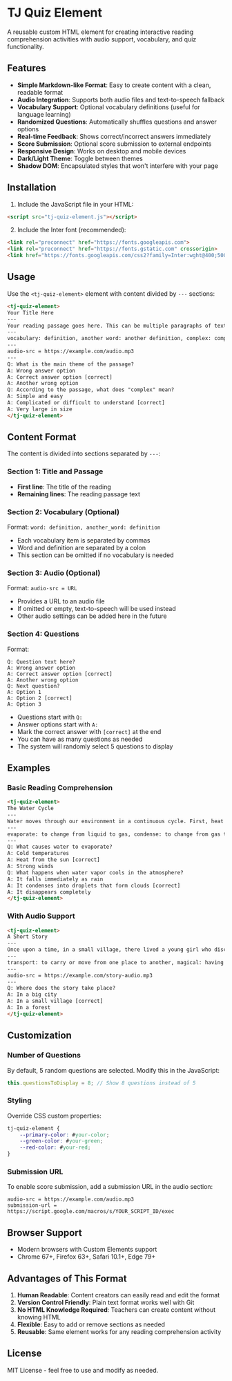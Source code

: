 # TJ Quiz Element

A reusable custom HTML element for creating interactive reading comprehension activities with audio support, vocabulary, and quiz functionality.

## Features

- **Simple Markdown-like Format**: Easy to create content with a clean, readable format
- **Audio Integration**: Supports both audio files and text-to-speech fallback
- **Vocabulary Support**: Optional vocabulary definitions (useful for language learning)
- **Randomized Questions**: Automatically shuffles questions and answer options
- **Real-time Feedback**: Shows correct/incorrect answers immediately
- **Score Submission**: Optional score submission to external endpoints
- **Responsive Design**: Works on desktop and mobile devices
- **Dark/Light Theme**: Toggle between themes
- **Shadow DOM**: Encapsulated styles that won't interfere with your page

## Installation

1. Include the JavaScript file in your HTML:
```html
<script src="tj-quiz-element.js"></script>
```

2. Include the Inter font (recommended):
```html
<link rel="preconnect" href="https://fonts.googleapis.com">
<link rel="preconnect" href="https://fonts.gstatic.com" crossorigin>
<link href="https://fonts.googleapis.com/css2?family=Inter:wght@400;500;600;700&display=swap" rel="stylesheet">
```

## Usage

Use the `<tj-quiz-element>` element with content divided by `---` sections:

```html
<tj-quiz-element>
Your Title Here
---
Your reading passage goes here. This can be multiple paragraphs of text that students will read and then answer questions about. The passage can include complex vocabulary and concepts that will be tested in the comprehension questions.
---
vocabulary: definition, another word: another definition, complex: complicated or difficult to understand
---
audio-src = https://example.com/audio.mp3
---
Q: What is the main theme of the passage?
A: Wrong answer option
A: Correct answer option [correct]
A: Another wrong option
Q: According to the passage, what does "complex" mean?
A: Simple and easy
A: Complicated or difficult to understand [correct]
A: Very large in size
</tj-quiz-element>
```

## Content Format

The content is divided into sections separated by `---`:

### Section 1: Title and Passage
- **First line**: The title of the reading
- **Remaining lines**: The reading passage text

### Section 2: Vocabulary (Optional)
Format: `word: definition, another_word: definition`
- Each vocabulary item is separated by commas
- Word and definition are separated by a colon
- This section can be omitted if no vocabulary is needed

### Section 3: Audio (Optional)  
Format: `audio-src = URL`
- Provides a URL to an audio file
- If omitted or empty, text-to-speech will be used instead
- Other audio settings can be added here in the future

### Section 4: Questions
Format:
```
Q: Question text here?
A: Wrong answer option
A: Correct answer option [correct]  
A: Another wrong option
Q: Next question?
A: Option 1
A: Option 2 [correct]
A: Option 3
```

- Questions start with `Q:`
- Answer options start with `A:`
- Mark the correct answer with `[correct]` at the end
- You can have as many questions as needed
- The system will randomly select 5 questions to display

## Examples

### Basic Reading Comprehension
```html
<tj-quiz-element>
The Water Cycle
---
Water moves through our environment in a continuous cycle. First, heat from the sun causes water in oceans, lakes, and rivers to evaporate into water vapor. This vapor rises into the atmosphere where it cools and condenses into tiny droplets that form clouds. When these droplets become heavy enough, they fall back to Earth as precipitation in the form of rain, snow, or hail.
---
evaporate: to change from liquid to gas, condense: to change from gas to liquid, precipitation: water falling from clouds as rain or snow
---
Q: What causes water to evaporate?
A: Cold temperatures
A: Heat from the sun [correct]
A: Strong winds
Q: What happens when water vapor cools in the atmosphere?
A: It falls immediately as rain
A: It condenses into droplets that form clouds [correct]
A: It disappears completely
</tj-quiz-element>
```

### With Audio Support
```html
<tj-quiz-element>
A Short Story
---
Once upon a time, in a small village, there lived a young girl who discovered a magical book that could transport her to different worlds.
---
transport: to carry or move from one place to another, magical: having special powers
---
audio-src = https://example.com/story-audio.mp3
---
Q: Where does the story take place?
A: In a big city
A: In a small village [correct]
A: In a forest
</tj-quiz-element>
```

## Customization

### Number of Questions
By default, 5 random questions are selected. Modify this in the JavaScript:
```javascript
this.questionsToDisplay = 8; // Show 8 questions instead of 5
```

### Styling
Override CSS custom properties:
```css
tj-quiz-element {
    --primary-color: #your-color;
    --green-color: #your-green;
    --red-color: #your-red;
}
```

### Submission URL
To enable score submission, add a submission URL in the audio section:
```
audio-src = https://example.com/audio.mp3
submission-url = https://script.google.com/macros/s/YOUR_SCRIPT_ID/exec
```

## Browser Support

- Modern browsers with Custom Elements support
- Chrome 67+, Firefox 63+, Safari 10.1+, Edge 79+

## Advantages of This Format

1. **Human Readable**: Content creators can easily read and edit the format
2. **Version Control Friendly**: Plain text format works well with Git
3. **No HTML Knowledge Required**: Teachers can create content without knowing HTML
4. **Flexible**: Easy to add or remove sections as needed
5. **Reusable**: Same element works for any reading comprehension activity

## License

MIT License - feel free to use and modify as needed.
